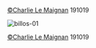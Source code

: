 [©Charlie Le Maignan](http://charlielemaignan.com) 191019

![billos-01](http://charlielemaignan.com/assets/img/projects/experimentation/typographie/billos/01.png)

[©Charlie Le Maignan](http://charlielemaignan.com) 191019
